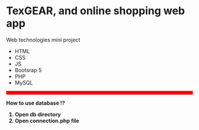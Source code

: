 # TexGEAR, and online shopping web app
Web technologies mini project <br>
<ul>
  <li>HTML</li>
  <li>CSS</li>
  <li>JS</li>
  <li>Bootsrap 5</li>
  <li>PHP</li>
  <li>MySQL</li>
</ul>
<hr style="height: 10px; background: red;">
<b>How to use database !?<b>
<ol>
  <li>Open db directory</li>
  <li>Open connection.php file</li>
</ol>

